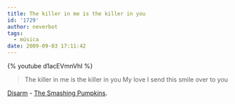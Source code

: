 ```yaml
---
title: The killer in me is the killer in you
id: '1729'
author: neverbot
tags:
  - música
date: 2009-09-03 17:11:42
---
```


{% youtube d1acEVmnVhI %}

> The killer in me is the killer in you
  My love I send this smile over to you

[Disarm](https://en.wikipedia.org/wiki/Disarm) - [The Smashing Pumpkins](https://en.wikipedia.org/wiki/The_Smashing_Pumpkins).
